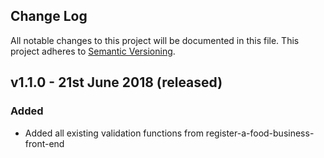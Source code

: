 ## Change Log

All notable changes to this project will be documented in this file.
This project adheres to [Semantic Versioning](http://semver.org/).

## v1.1.0 - 21st June 2018 (released)

### Added

* Added all existing validation functions from register-a-food-business-front-end

